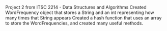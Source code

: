 Project 2 from ITSC 2214 - Data Structures and Algorithms
Created WordFrequency object that stores a String and an int representing how many times that String appears
Created a hash function that uses an array to store the WordFrequencies, and created many useful methods.
